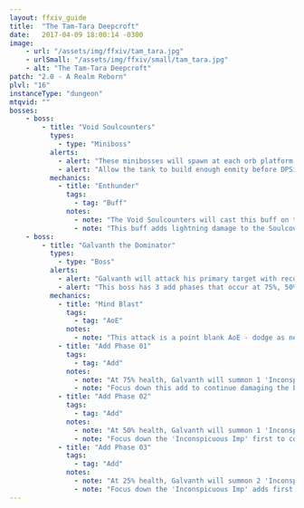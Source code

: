 ```yaml
---
layout: ffxiv_guide
title:  "The Tam-Tara Deepcroft"
date:   2017-04-09 18:00:14 -0300
image:
    - url: "/assets/img/ffxiv/tam_tara.jpg"
    - urlSmall: "/assets/img/ffxiv/small/tam_tara.jpg"
    - alt: "The Tam-Tara Deepcroft"
patch: "2.0 - A Realm Reborn"
plvl: "16"
instanceType: "dungeon"
mtqvid: ""
bosses:
    - boss:
        - title: "Void Soulcounters"
          types:
            - type: "Miniboss"
          alerts:
            - alert: "These minibosses will spawn at each orb platform throughout the dungeon."
            - alert: "Allow the tank to build enough enmity before DPSing them down."
          mechanics:
            - title: "Enthunder"
              tags:
                - tag: "Buff"
              notes:
                - note: "The Void Soulcounters will cast this buff on themselves immdiately after spawning."
                - note: "This buff adds lightning damage to the Soulcounter's auto-attacks - interrupting this attack will prevent extra damage."
    - boss:
        - title: "Galvanth the Dominator"
          types:
            - type: "Boss"
          alerts:
            - alert: "Galvanth will attack his primary target with recurring 'Water' spells."
            - alert: "This boss has 3 add phases that occur at 75%, 50%, and 25% of the boss' health bar."
          mechanics:
            - title: "Mind Blast"
              tags:
                - tag: "AoE"
              notes:
                - note: "This attack is a point blank AoE - dodge as necessary."
            - title: "Add Phase 01"
              tags:
                - tag: "Add"
              notes:
                - note: "At 75% health, Galvanth will summon 1 'Inconspicuous Imp' add that will tether to him, providing him with immunity."
                - note: "Focus down this add to continue damaging the boss."
            - title: "Add Phase 02"
              tags:
                - tag: "Add"
              notes:
                - note: "At 50% health, Galvanth will summon 1 'Inconspicuous Imp' add, 2 'Skeleton Soldier' adds, and 1 'Deepcroft Miteling' add."
                - note: "Focus down the 'Inconspicuous Imp' first to continue damaging the boss."
            - title: "Add Phase 03"
              tags:
                - tag: "Add"
              notes:
                - note: "At 25% health, Galvanth will summon 2 'Inconspicuous Imp' adds, 2 'Skeleton Soldier' adds, and 2 'Deepcroft Miteling' adds."
                - note: "Focus down the 'Inconspicuous Imp' adds first to continue damaging the boss."
---
```

